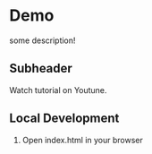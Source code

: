 # Demo

some description!

## Subheader

Watch tutorial on Youtune. 

## Local Development

1. Open index.html in your browser